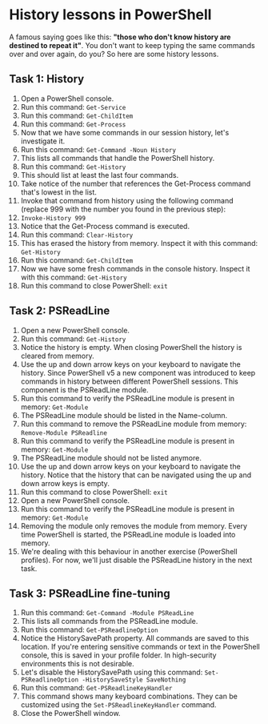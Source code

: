 # History lessons in PowerShell
A famous saying goes like this: **"those who don't know history are destined to repeat it"**. You don't want to keep typing the same commands over and over again, do you? So here are some history lessons.

## Task 1: History
1. Open a PowerShell console.
1. Run this command: ```Get-Service```
1. Run this command: ```Get-ChildItem```
1. Run this command: ```Get-Process```
1. Now that we have some commands in our session history, let's investigate it.
1. Run this command: ```Get-Command -Noun History```
1. This lists all commands that handle the PowerShell history.
1. Run this command: ```Get-History```
1. This should list at least the last four commands.
1. Take notice of the number that references the Get-Process command that's lowest in the list.
1. Invoke that command from history using the following command (replace 999 with the number you found in the previous step):
1. ```Invoke-History 999```
1. Notice that the Get-Process command is executed.
1. Run this command: ```Clear-History```
1. This has erased the history from memory. Inspect it with this command: ```Get-History```
1. Run this command: ```Get-ChildItem```
1. Now we have some fresh commands in the console history. Inspect it with this command: ```Get-History```
1. Run this command to close PowerShell: ```exit```


## Task 2: PSReadLine
1. Open a new PowerShell console.
1. Run this command: ```Get-History```
1. Notice the history is empty. When closing PowerShell the history is cleared from memory.
1. Use the up and down arrow keys on your keyboard to navigate the history. Since PowerShell v5 a new component was introduced to keep commands in history between different PowerShell sessions. This component is the PSReadLine module.
1. Run this command to verify the PSReadLine module is present in memory: ```Get-Module```
1. The PSReadLine module should be listed in the Name-column.
1. Run this command to remove the PSReadLine module from memory: ```Remove-Module PSReadline```
1. Run this command to verify the PSReadLine module is present in memory: ```Get-Module```
1. The PSReadLine module should not be listed anymore.
1. Use the up and down arrow keys on your keyboard to navigate the history. Notice that the history that can be navigated using the up and down arrow keys is empty.
1. Run this command to close PowerShell: ```exit```
1. Open a new PowerShell console.
1. Run this command to verify the PSReadLine module is present in memory: ```Get-Module```
1. Removing the module only removes the module from memory. Every time PowerShell is started, the PSReadLine module is loaded into memory.
1. We're dealing with this behaviour in another exercise (PowerShell profiles). For now, we'll just disable the PSReadLine history in the next task.


## Task 3: PSReadLine fine-tuning
1. Run this command: ```Get-Command -Module PSReadLine```
1. This lists all commands from the PSReadLine module.
1. Run this command: ```Get-PSReadlineOption```
1. Notice the HistorySavePath property. All commands are saved to this location. If you're entering sensitive commands or text in the PowerShell console, this is saved in your profile folder. In high-security environments this is not desirable.
1. Let's disable the HistorySavePath using this command: ```Set-PSReadlineOption -HistorySaveStyle SaveNothing```
1. Run this command: ```Get-PSReadlineKeyHandler```
1. This command shows many keyboard combinations. They can be customized using the ```Set-PSReadlineKeyHandler``` command.
1. Close the PowerShell window.
